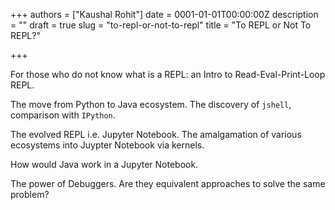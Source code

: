 +++
authors = ["Kaushal Rohit"]
date = 0001-01-01T00:00:00Z
description = ""
draft = true
slug = "to-repl-or-not-to-repl"
title = "To REPL or Not To REPL?"

+++


For those who do not know what is a REPL: an Intro to Read-Eval-Print-Loop REPL.

The move from Python to Java ecosystem. The discovery of `jshell`, comparison with `IPython`.

The evolved REPL i.e. Jupyter Notebook. The amalgamation of various ecosystems into Juypter Notebook via kernels.

How would Java work in a Jupyter Notebook.

The power of Debuggers. Are they equivalent approaches to solve the same problem?

